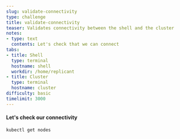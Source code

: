 ```yaml
---
slug: validate-connectivity
type: challenge
title: validate-connectivity
teaser: Validates connectivity between the shell and the cluster
notes:
- type: text
  contents: Let's check that we can connect
tabs:
- title: Shell
  type: terminal
  hostname: shell
  workdir: /home/replicant
- title: Cluster
  type: terminal
  hostname: cluster
difficulty: basic
timelimit: 3000
---
```


#### Let's check our connectivity

```
kubectl get nodes
```
